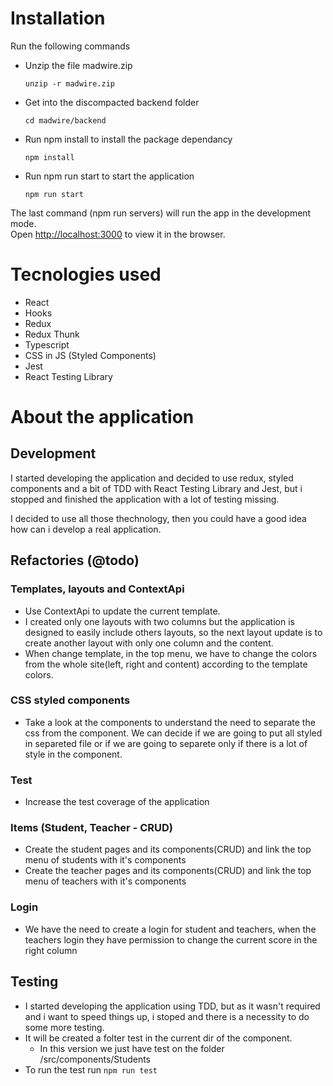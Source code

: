 # Installation

Run the following commands

 - Unzip the file madwire.zip
    ```
    unzip -r madwire.zip
    ```

 - Get into the discompacted backend folder
    ```
    cd madwire/backend
    ```

 - Run npm install to install the package dependancy
    ```
    npm install
    ```

 - Run npm run start to start the application
    ```
    npm run start
    ```

The last command (npm run servers) will run the app in the development mode.\
Open [http://localhost:3000](http://localhost:3000) to view it in the browser.

# Tecnologies used

 - React
 - Hooks
 - Redux
 - Redux Thunk
 - Typescript
 - CSS in JS (Styled Components)
 - Jest
 - React Testing Library

# About the application

## Development
I started developing the application and decided to use redux, styled components and a bit of TDD with React Testing Library and Jest, but i stopped and finished the application with a lot of testing missing.

I decided to use all those thechnology, then you could have a good idea how can i develop a real application.

## Refactories (@todo)

### Templates, layouts and ContextApi

- Use ContextApi to update the current template.
- I created only one layouts with two columns but the application is designed to easily include others layouts, so the next layout update is to create another layout with only one column and the content.
- When change template, in the top menu, we have to change the colors from the whole site(left, right and content) according to the template colors.

### CSS styled components

- Take a look at the components to understand the need to separate the css from the component. We can decide if we are going to put all styled in separeted file or if we are going to separete only if there is a lot of style in the component.

### Test

- Increase the test coverage of the application

### Items (Student, Teacher - CRUD)

- Create the student pages and its components(CRUD) and link the top menu of students with it's components
- Create the teacher pages and its components(CRUD) and link the top menu of teachers with it's components

### Login

- We have the need to create a login for student and teachers, when the teachers login they have permission to change the current score in the right column

## Testing

  - I started developing the application using TDD, but as it wasn't required and i want to speed things up, i stoped and there is a necessity to do some more testing.
  - It will be created a folter test in the current dir of the component.
      - In this version we just have test on the folder /src/components/Students
  - To run the test run  `npm run test`


